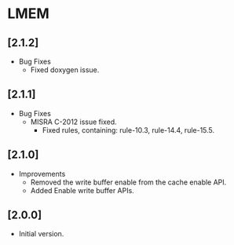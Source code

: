 # LMEM

## [2.1.2]

- Bug Fixes
  - Fixed doxygen issue.

## [2.1.1]

- Bug Fixes
  - MISRA C-2012 issue fixed.
    - Fixed rules, containing: rule-10.3, rule-14.4, rule-15.5.

## [2.1.0]

- Improvements
  - Removed the write buffer enable from the cache enable API.
  - Added Enable write buffer APIs.

## [2.0.0]

- Initial version.
